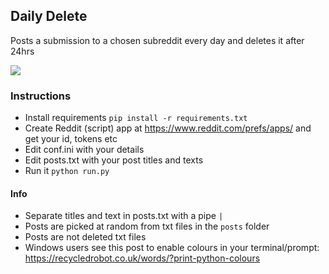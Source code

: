 ## Daily Delete

Posts a submission to a chosen subreddit every day and deletes it after 24hrs

![](https://github.com/impshum/daily-delete/blob/master/screenshot.jpg?raw=true)

### Instructions

- Install requirements ```pip install -r requirements.txt```
- Create Reddit (script) app at https://www.reddit.com/prefs/apps/ and get your id, tokens etc
- Edit conf.ini with your details
- Edit posts.txt with your post titles and texts
- Run it ```python run.py```

#### Info

- Separate titles and text in posts.txt with a pipe ```|```
- Posts are picked at random from txt files in the ```posts``` folder
- Posts are not deleted txt files
- Windows users see this post to enable colours in your terminal/prompt: https://recycledrobot.co.uk/words/?print-python-colours
